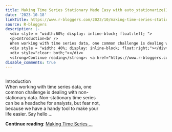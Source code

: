 ```yaml
---
title: Making Time Series Stationary Made Easy with auto_stationarize()
date: '2023-10-18'
linkTitle: https://www.r-bloggers.com/2023/10/making-time-series-stationary-made-easy-with-auto_stationarize/
source: R-bloggers
description: |-
  <div style = "width:60%; display: inline-block; float:left; ">
  <p>Introduction<br />
  When working with time series data, one common challenge is dealing with non-stationary data. Non-stationary time series can be a headache for analysts, but fear not, because we have a handy tool to make your life easier. Say hello ...</p></div>
  <div style = "width: 40%; display: inline-block; float:right;"></div>
  <div style="clear: both;"></div>
  <strong>Continue reading</strong>: <a href="https://www.r-bloggers.com/2023/10/making-time-series-stationary-made-easy-with-auto_stationarize/">Making Time Series ...
disable_comments: true
---
```

<div style = "width:60%; display: inline-block; float:left; ">
<p>Introduction<br />
When working with time series data, one common challenge is dealing with non-stationary data. Non-stationary time series can be a headache for analysts, but fear not, because we have a handy tool to make your life easier. Say hello ...</p></div>
<div style = "width: 40%; display: inline-block; float:right;"></div>
<div style="clear: both;"></div>
<strong>Continue reading</strong>: <a href="https://www.r-bloggers.com/2023/10/making-time-series-stationary-made-easy-with-auto_stationarize/">Making Time Series ...